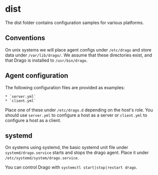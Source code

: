 # dist

The dist folder contains configuration samples for various platforms.

## Conventions

On unix systems we will place agent configs under `/etc/drago` and store data under `/var/lib/drago/`. We assume that these directories exist, and that Drago is installed to `/usr/bin/drago`.

## Agent configuration

The following configuration files are provided as examples:

    * `server.yml`
    * `client.yml`

Place one of these under `/etc/drago.d` depending on the host's role. You should use `server.yml` to configure a host as a server or `client.yml` to configure a host as a client.

## systemd

On systems using systemd, the basic systemd unit file under `systemd/drago.service` starts and stops the drago agent. Place it under `/etc/systemd/system/drago.service`.

You can control Drago with `systemctl start|stop|restart drago`.